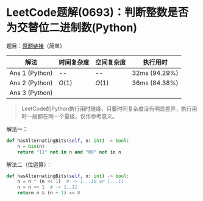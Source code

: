 # LeetCode题解(0693)：判断整数是否为交替位二进制数(Python)

题目：[原题链接](https://leetcode-cn.com/problems/binary-number-with-alternating-bits/)（简单）

| 解法           | 时间复杂度 | 空间复杂度 | 执行用时      |
| -------------- | ---------- | ---------- | ------------- |
| Ans 1 (Python) | --         | --         | 32ms (94.29%) |
| Ans 2 (Python) | $O(1)$     | $O(1)$     | 36ms (84.38%) |
| Ans 3 (Python) |            |            |               |

>  LeetCode的Python执行用时随缘，只要时间复杂度没有明显差异，执行用时一般都在同一个量级，仅作参考意义。

解法一：

```python
def hasAlternatingBits(self, n: int) -> bool:
    n = bin(n)
    return "11" not in n and "00" not in n
```

解法二（位运算）：

```python
def hasAlternatingBits(self, n: int) -> bool:
    n = n ^ (n << 1)  # -> 1...10 or 1...11
    n = n >> 1  # -> 1..11
    return n & (n + 1) == 0
```